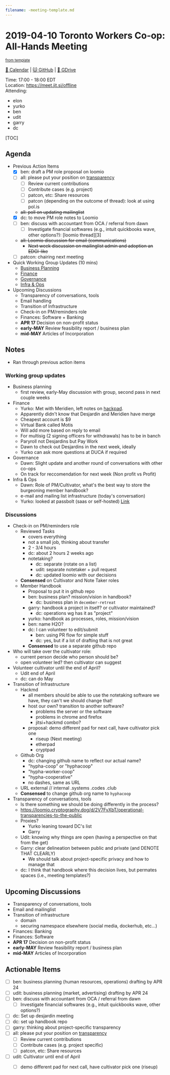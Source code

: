 ```yaml
---
filename: -meeting-template.md
---
```

# 2019-04-10 Toronto Workers Co-op: All-Hands Meeting

<sup>[from template][template]</sup>

[:date: Calendar][cal] | [:cat: GitHub][gh] | [:open_file_folder: GDrive][gdrive]

Time: 17:00 - 18:00 EDT  
Location: https://meet.jit.si/offline  
Attending: 
- elon
- yurko
- ben
- udit
- garry
- dc

[TOC]

## Agenda

- Previous Action Items
    - [x] ben: draft a PM role proposal on loomio
    - [ ] all: please put your position on [transparency](https://loomio.cryptography.dog/d/2V7FvXbT/operational-transparencies-to-the-public)
        - [ ] Review current contributions
        - [ ] Contribute cases (e.g. project)
        - [ ] patcon, etc: Share resources
        - [ ] patcon (depending on the outcome of thread): look at using pol.is
    - ~~all: poll on updating mailinglist~~
    - [x] dc: to move PM role notes to Loomio
    - [ ] ben: discuss with accountant from OCA / referral from dawn
        - [ ] Investigate financial softwares (e.g., intuit quickbooks wave, other options?): [loomio thread][3]
    - ~~all: Loomio discussion for email (communications)~~
        - ~~Next week discussion on mailinglist admin and adoption an EDGI-like~~
    - [ ] patcon: chairing next meeting
- Quick Working Group Updates (10 mins)
    - [Business Planning][biz-wg]
    - [Finance][fin-wg]
    - [Governance][gov-wg]
    - [Infra & Ops][ino-wg]
- Upcoming Discussions
    - Transparency of conversations, tools
    - Email handling
    - Transition of Infrastructure
    - Check-in on PM/reminders role
    - Finances: Software + Banking
    - **APR 17** Decision on non-profit status
    - **early-MAY** Review feasibility report / business plan
    - **mid-MAY** Articles of Incorporation

## Notes

- Ran through previous action items

### Working group updates

- Business planning
    - first review, early-May discussion with group, second pass in next couple weeks
- Finance
    - Yurko: Met with Meridien, left notes on [hackpad](https://hackmd.io/JCKRSvcTQ12EP-O_nzd-mQ). 
    - Apparently didn't know that Desjardin and Meridien have merge
    - Cheapest account is $9
    - Virtual Bank called Motis
    - Will add more based on reply to email
    - For multisig (2 signing officers for withdrawals) has to be in banch
    - Paryroll not  Desjardins but Pay Work
    - Dawn to check out Desjardins in the next week, ideally
    - Yurko can ask more questions at DUCA if required
- Governance 
    - Dawn: Slight update and another round of conversations with other co-ops
    - On track for reccomendation for next week (Non profit vs Profit)
- Infra & Ops
    - Dawn: Role of PM/Cultivator, what's the best way to store the burgeoning member handbook?
    - e-mail and mailing list infrastructure (today's conversation)
    - Yurko: looked at passbolt (saas or self-hosted) [Link](https://pass.hypha.systems)

### Discussions

- Check-in on PM/reminders role
  - Reviewed Tasks 
      - covers everything 
      - not a small job, thinking about transfer 
      - 2 - 3/4 hours
      - dc: about 2 hours 2 weeks ago 
      - notetaking?
        - dc: separate (rotate on a list)
        - udit: separate notetaker + pull request 
        - dc: updated loomio with our decisions 
  - **Consensed** on Cultivator and Note Taker roles 
  - Member Handbook
      - Proposal to put it in github repo 
      - ben: business plan? mission/vision in handbook?
          - dc: business plan in `december-retreat` 
      - garry: handbook a project in itself? or cultivator maintained?
          - dc: operations wg has it as "project"
      - yurko: handbook as processes, roles, mission/vision
      - ben: name H2O? 
      - dc: I can volunteer to edit/submit
          - ben: using PR flow for simple stuff
          - dc: yes, but if a lot of drafting that is not great
      - **Consensed** to use a separate github repo
- Who will take over the cultivator role:
    - current person decide who person should be?
    - open volunteer led? then cultivator can suggest
- Volunteer cultivator until the end of April?
    - Udit end of April
    - dc: can do May
- Transition of Infrastructure
    - Hackmd
        - all members should be able to use the notetaking software we have, they can't we should change that!
        - host our own? transition to another software?
            - problems the server or the software
            - problems in chrome and firefox
            - jitsi+hackmd combo?
        - proposal: demo different pad for next call, have cultivator pick one
            - riseup (Next meeting)
            - etherpad 
            - cryptpad
    - Github Org 
        - dc: changing github name to reflect our actual name?
        - "hypha-coop" or "hyphacoop"
        - "hypha-worker-coop"
        - "hypha-cooperative"
        - no dashes, same as URL
    - URL external // internal
        .systems
        .codes
        .club
    - **Consensed** to change github org name to `hyphacoop`
- Transparency of conversations, tools
    - Is there something we should be doing differently in the process?
    - https://loomio.cryptography.dog/d/2V7FvXbT/operational-transparencies-to-the-public
    - Proxies?
        - Yurko leaning toward DC's list 
        - Garry 
    - Udit: knowing why things are open (having a perspective on that from the get)
    - Garry: clear delineation between public and private (and DENOTE THAT CLEARLY)
        - We should talk about project-specific privacy and how to manage that
    - dc: I think that handbook where this decision lives, but permates spaces (i.e., meeting templates?)

## Upcoming Discussions

- Transparency of conversations, tools
- Email and mailinglist
- Transition of infrastructure
    - domain
    - securing namespace elsewhere (social media, dockerhub, etc...)
- Finances: Banking
- Finances: Software
- **APR 17** Decision on non-profit status
- **early-MAY** Review feasibility report / business plan
- **mid-MAY** Articles of Incorporation

## Actionable Items

- [ ] ben: business planning (human resources, operations) drafting by APR 24
- [ ] udit: business planning (market, advertising) drafting by APR 24
- [ ] ben: discuss with accountant from OCA / referral from dawn
    - [ ] Investigate financial softwares (e.g., intuit quickbooks wave, other options?)
- [ ] dc: Set up desjardin meeting
- [ ] dc: set up handbook repo
- [ ] garry: thinking about project-specific transparency
- [ ] all: please put your position on [transparency](https://loomio.cryptography.dog/d/2V7FvXbT/operational-transparencies-to-the-public)
    - [ ] Review current contributions
    - [ ] Contribute cases (e.g. project specific)
    - [ ] patcon, etc: Share resources 
- [ ] udit: Cultivator until end of April
    - [ ] demo different pad for next call, have cultivator pick one (riseup)


<!-- Links -->
[template]: https://hackmd.io/0mgHiik2QwOLbOT-2_Uh7w?edit
[cal]: https://calendar.google.com/calendar/embed?src=s2224p8sptnujs736vplf9anjo%40group.calendar.google.com&ctz=America%2FToronto
[gh]: https://github.com/cryptographydog/december-retreat
[gdrive]: https://drive.google.com/drive/u/0/folders/14KYnYwOEK3InYZ3jCn-Gtf5q430sE9oc
[biz-wg]: https://loomio.cryptography.dog/g/ojZI2bPl/working-groups-business-planning
[fin-wg]: https://loomio.cryptography.dog/g/sRPwaorg/working-groups-finance
[gov-wg]: https://loomio.cryptography.dog/g/BaAj6dQn/working-groups-governance-by-laws-incorporation-articles-gm-
[ino-wg]: https://loomio.cryptography.dog/g/KvARWad7/working-groups-infrastructure-and-operations
